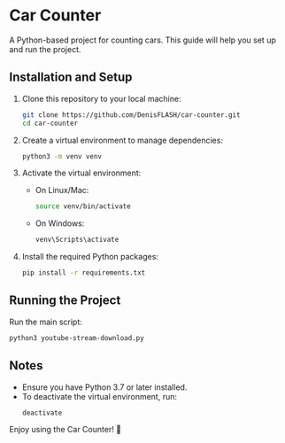 # Car Counter

A Python-based project for counting cars. This guide will help you set up and run the project.

## Installation and Setup

1. Clone this repository to your local machine:
   ```bash
   git clone https://github.com/DenisFLASH/car-counter.git
   cd car-counter
   ```

2. Create a virtual environment to manage dependencies:
   ```bash
   python3 -m venv venv
   ```

3. Activate the virtual environment:
   - On Linux/Mac:
     ```bash
     source venv/bin/activate
     ```
   - On Windows:
     ```bash
     venv\Scripts\activate
     ```

4. Install the required Python packages:
   ```bash
   pip install -r requirements.txt
   ```


## Running the Project

Run the main script:
```bash
python3 youtube-stream-download.py
```

## Notes

- Ensure you have Python 3.7 or later installed.
- To deactivate the virtual environment, run:
  ```bash
  deactivate
  ```

Enjoy using the Car Counter! 🚗
